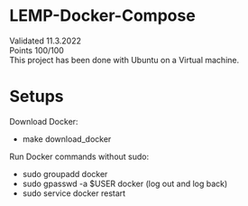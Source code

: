 # LEMP-Docker-Compose
Validated 11.3.2022 \
Points 100/100 \
This project has been done with Ubuntu on a Virtual machine.

# Setups
Download Docker:
- make download_docker

Run Docker commands without sudo:
- sudo groupadd docker
- sudo gpasswd -a $USER docker
(log out and log back)
- sudo service docker restart
